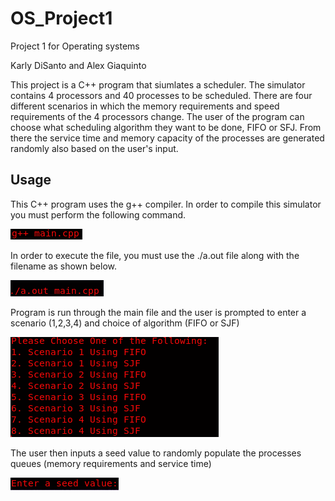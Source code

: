 # OS_Project1
Project 1 for Operating systems 

Karly DiSanto and Alex Giaquinto

This project is a C++ program that siumlates a scheduler. The simulator contains 4 processors and 40 processes to be scheduled. There are four different scenarios in which the memory requirements and speed requirements of the 4 processors change. The user of the program can choose what scheduling algorithm they want to be done, FIFO or SFJ. From there the service time and memory capacity of the processes are generated randomly also based on the user's input. 

## Usage
This C++ program uses the g++ compiler. In order to compile this simulator you must perform the following command. 


![Image of Compiler](https://github.com/karlydisanto/OS_Project1/blob/main/compile.png)

In order to execute the file, you must use the ./a.out file along with the filename as shown below.


![Image of Executer](https://github.com/karlydisanto/OS_Project1/blob/main/execute.png)


Program is run through the main file and the user is prompted to enter a scenario (1,2,3,4) and choice of algorithm (FIFO or SJF)

![Image of Scenario](https://github.com/karlydisanto/OS_Project1/blob/main/chooseScenario.png)


The user then inputs a seed value to randomly populate the processes queues (memory requirements and service time)


![Image of Seed](https://github.com/karlydisanto/OS_Project1/blob/main/seedValue.png)


